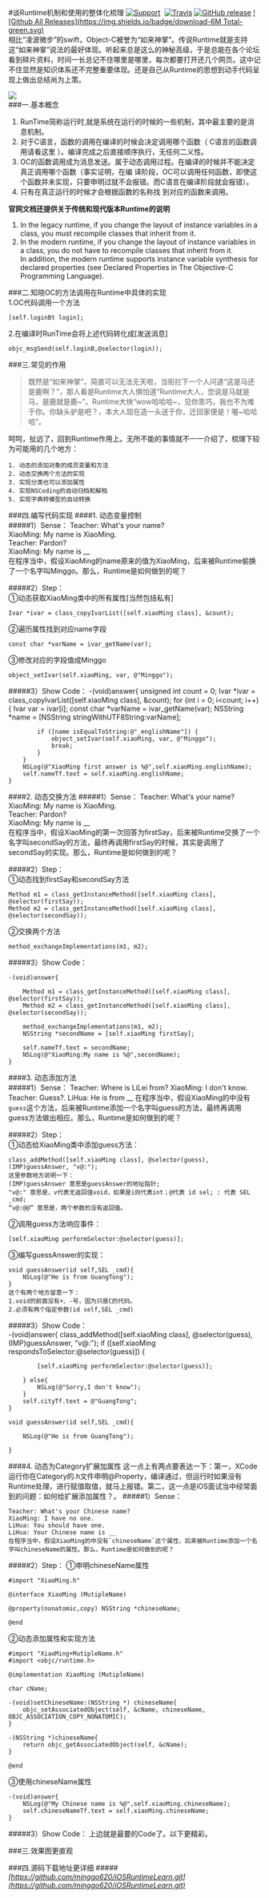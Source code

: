 #谈Runtime机制和使用的整体化梳理
[![Support](https://img.shields.io/badge/support-iOS%207%2B%20-blue.svg?style=flat)](https://www.apple.com/nl/ios/)&nbsp;
[![Travis](https://img.shields.io/travis/rust-lang/rust.svg)]()
[![GitHub release](https://img.shields.io/github/release/qubyte/rubidium.svg)]()
[![Github All Releases](https://img.shields.io/badge/download-6M Total-green.svg)](https://github.com/minggo620/iOSConstraintAnimation/archive/master.zip)  
相比“凌波微步”的swift，Object-C被誉为“如来神掌”。传说Runtime就是支持这“如来神掌”说法的最好体现。听起来总是这么的神秘高级，于是总能在各个论坛看到碎片资料，时间一长总记不住哪里是哪里，每次都要打开还几个网页。这中记不住显然是知识体系还不完整重要体现。还是自己从Runtime的思想到动手代码呈现上做出总结尚为上策。  

![](https://github.com/minggo620/iOSRuntimeLearn/blob/master/picture/runtime1.png?raw=true)  
###一.基本概念
>
1. RunTime简称运行时,就是系统在运行的时候的一些机制，其中最主要的是消息机制。
2. 对于C语言，函数的调用在编译的时候会决定调用哪个函数（ C语言的函数调用请看这里 ）。编译完成之后直接顺序执行，无任何二义性。  
3. OC的函数调用成为消息发送。属于动态调用过程。在编译的时候并不能决定真正调用哪个函数（事实证明，在编 译阶段，OC可以调用任何函数，即使这个函数并未实现，只要申明过就不会报错。而C语言在编译阶段就会报错）。  
4. 只有在真正运行的时候才会根据函数的名称找 到对应的函数来调用。    

**官网文档还提供关于传统和现代版本Runtime的说明**
>
1. In the legacy runtime, if you change the layout of instance variables in a class, you must recompile classes that inherit from it.
2. In the modern runtime, if you change the layout of instance variables in a class, you do not have to recompile classes that inherit from it.  
In addition, the modern runtime supports instance variable synthesis for declared properties (see Declared Properties in The Objective-C Programming Language).  
  
###二.知晓OC的方法调用在Runtime中具体的实现  
1.OC代码调用一个方法  

    [self.loginBt login];    

2.在编译时RunTime会将上述代码转化成[发送消息]  
  
	objc_msgSend(self.loginB,@selector(login));  
  
###三.常见的作用
>既然是“如来神掌”，简直可以无法无天啦，当街拦下一个人问道“这是马还是鹿啊？”，那人看是Runtime大人惧怕道“Runtime大人，您说是马就是马，是鹿就是鹿~”。Runtime大快“wow哈哈哈~，见你乖巧，我也不为难于你。你缺头驴是吧？，本大人现在造一头送于你，迁回家便是！喔~哈哈哈”。    

呵呵，扯远了，回到Runtime作用上。无所不能的事情就不一一介绍了，梳理下较为可能用的几个地方：  

	1. 动态的添加对象的成员变量和方法
	2. 动态交换两个方法的实现
	3. 实现分类也可以添加属性
	4. 实现NSCoding的自动归档和解档
	5. 实现字典转模型的自动转换  
  
###四.编写代码实现
####1. 动态变量控制  
#####1）Sense：
	Teacher: What's your name?  
	XiaoMing: My name is XiaoMing.  
	Teacher: Pardon?  
	XiaoMing: My name is __    
	在程序当中，假设XiaoMing的name原来的值为XiaoMing，后来被Runtime偷换了一个名字叫Minggo。那么，Runtime是如何做到的呢？

#####2）Step：  
①动态获取XiaoMing类中的所有属性[当然包括私有]  

	Ivar *ivar = class_copyIvarList([self.xiaoMing class], &count);  

②遍历属性找到对应name字段  

	const char *varName = ivar_getName(var);

③修改对应的字段值成Minggo  
	
	object_setIvar(self.xiaoMing, var, @"Minggo");  
	
	
#####3）Show Code：
	-(void)answer{
    	unsigned int count = 0;
    	Ivar *ivar = class_copyIvarList([self.xiaoMing class], &count);
    	for (int i = 0; i<count; i++) {
        	Ivar var = ivar[i];
        	const char *varName = ivar_getName(var);
        	NSString *name = [NSString stringWithUTF8String:varName];
        
        	if ([name isEqualToString:@"_englishName"]) {
            	object_setIvar(self.xiaoMing, var, @"Minggo");
            	break;
        	}
    	}
    	NSLog(@"XiaoMing first answer is %@",self.xiaoMing.englishName);
    	self.nameTf.text = self.xiaoMing.englishName;
	}

####2. 动态交换方法
#####1）Sense：
	Teacher: What's your name?  
	XiaoMing: My name is XiaoMing.  
	Teacher: Pardon?  
	XiaoMing: My name is __    
	在程序当中，假设XiaoMing的第一次回答为firstSay，后来被Runtime交换了一个名字叫secondSay的方法，最终再调用firstSay的时候，其实是调用了secondSay的实现。那么，Runtime是如何做到的呢？

#####2）Step：  
①动态找到firstSay和secondSay方法    

	Method m1 = class_getInstanceMethod([self.xiaoMing class], @selector(firstSay));
    Method m2 = class_getInstanceMethod([self.xiaoMing class], @selector(secondSay));  
  
②交换两个方法

	method_exchangeImplementations(m1, m2);  

#####3）Show Code：  
	
	-(void)answer{
    
    	Method m1 = class_getInstanceMethod([self.xiaoMing class], @selector(firstSay));
    	Method m2 = class_getInstanceMethod([self.xiaoMing class], @selector(secondSay));
    
    	method_exchangeImplementations(m1, m2);
    	NSString *secondName = [self.xiaoMing firstSay];
    
    	self.nameTf.text = secondName;
    	NSLog(@"XiaoMing:My name is %@",secondName);
	}

####3. 动态添加方法  
#####1）Sense：
	Teacher: Where is LiLei from?
	XiaoMing: I don't know.
	Teacher: Guess?.
	LiHua: He is from __
	在程序当中，假设XiaoMing的中没有`guess`这个方法，后来被Runtime添加一个名字叫guess的方法，最终再调用guess方法做出相应。那么，Runtime是如何做到的呢？  

#####2）Step：  
①动态给XiaoMing类中添加guess方法：  

	class_addMethod([self.xiaoMing class], @selector(guess), (IMP)guessAnswer, "v@:");  
	这里参数地方说明一下：
	(IMP)guessAnswer 意思是guessAnswer的地址指针;
	"v@:" 意思是，v代表无返回值void，如果是i则代表int；@代表 id sel; : 代表 SEL _cmd;
	“v@:@@” 意思是，两个参数的没有返回值。  


②调用guess方法响应事件：  

	[self.xiaoMing performSelector:@selector(guess)];  

③编写guessAnswer的实现：  
	
	void guessAnswer(id self,SEL _cmd){
    	NSLog(@"He is from GuangTong");   
	}  
	这个有两个地方留意一下：
	1.void的前面没有+、-号，因为只是C的代码。
	2.必须有两个指定参数(id self,SEL _cmd)  

#####3）Show Code：  
	-(void)answer{
    	class_addMethod([self.xiaoMing class], @selector(guess), (IMP)guessAnswer, "v@:");
    	if ([self.xiaoMing respondsToSelector:@selector(guess)]) {
        
        	[self.xiaoMing performSelector:@selector(guess)];
        
    	} else{
        	NSLog(@"Sorry,I don't know");
    	}
    	self.cityTf.text = @"GuangTong";
	}

	void guessAnswer(id self,SEL _cmd){
   
    	NSLog(@"He is from GuangTong");
    
	}
####4. 动态为Category扩展加属性
这一点上有两点要表达一下：第一，XCode运行你在Category的.h文件申明@Property，编译通过，但运行时如果没有Runtime处理，进行赋值取值，就马上报错。第二，这一点是iOS面试当中经常面到的问题：如何给扩展添加属性？。
#####1）Sense：
	
	Teacher: What's your Chinese name?
	XiaoMing: I have no one.
	LiHua: You should have one.
	LiHua: Your Chinese name is __
	在程序当中，假设XiaoMing的中没有`chineseName`这个属性，后来被Runtime添加一个名字叫chineseName的属性。那么，Runtime是如何做到的呢？

#####2）Step：
①申明chineseName属性
	
	#import "XiaoMing.h"

	@interface XiaoMing (MutipleName)

	@property(nonatomic,copy) NSString *chineseName;

	@end
	
②动态添加属性和实现方法
	
	#import "XiaoMing+MutipleName.h"
	#import <objc/runtime.h>

	@implementation XiaoMing (MutipleName)

	char cName;

	-(void)setChineseName:(NSString *) chineseName{
   		objc_setAssociatedObject(self, &cName, chineseName, OBJC_ASSOCIATION_COPY_NONATOMIC);
	}

	-(NSString *)chineseName{
    	return objc_getAssociatedObject(self, &cName);
	}

	@end  

③使用chineseName属性  
	
	-(void)answer{
    	NSLog(@"My Chinese name is %@",self.xiaoMing.chineseName);
    	self.chineseNameTf.text = self.xiaoMing.chineseName;
	}  

#####3）Show Code：
上边就是最要的Code了。以下更精彩。

###三.效果图更直观

###四.源码下载地址更详细
#####*[https://github.com/minggo620/iOSRuntimeLearn.git](https://github.com/minggo620/iOSRuntimeLearn.git)*
